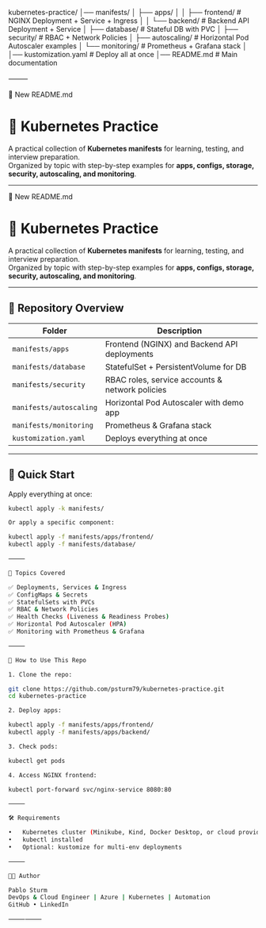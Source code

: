 kubernetes-practice/
│── manifests/
│   ├── apps/
│   │   ├── frontend/         # NGINX Deployment + Service + Ingress
│   │   └── backend/          # Backend API Deployment + Service
│   ├── database/             # Stateful DB with PVC
│   ├── security/             # RBAC + Network Policies
│   ├── autoscaling/          # Horizontal Pod Autoscaler examples
│   └── monitoring/           # Prometheus + Grafana stack
│
│── kustomization.yaml        # Deploy all at once
│── README.md                 # Main documentation

⸻

📝 New README.md

# 🚀 Kubernetes Practice

A practical collection of **Kubernetes manifests** for learning, testing, and interview preparation.  
Organized by topic with step-by-step examples for **apps, configs, storage, security, autoscaling, and monitoring**.

---

📝 New README.md

# 🚀 Kubernetes Practice

A practical collection of **Kubernetes manifests** for learning, testing, and interview preparation.  
Organized by topic with step-by-step examples for **apps, configs, storage, security, autoscaling, and monitoring**.

---

## 📂 Repository Overview

| Folder              | Description                                    |
|---------------------|------------------------------------------------|
| `manifests/apps`    | Frontend (NGINX) and Backend API deployments   |
| `manifests/database`| StatefulSet + PersistentVolume for DB          |
| `manifests/security`| RBAC roles, service accounts & network policies|
| `manifests/autoscaling` | Horizontal Pod Autoscaler with demo app    |
| `manifests/monitoring`  | Prometheus & Grafana stack                 |
| `kustomization.yaml`| Deploys everything at once                     |

---

## 🚀 Quick Start

Apply everything at once:

```bash
kubectl apply -k manifests/

Or apply a specific component:

kubectl apply -f manifests/apps/frontend/
kubectl apply -f manifests/database/

⸻

🎯 Topics Covered

✅ Deployments, Services & Ingress
✅ ConfigMaps & Secrets
✅ StatefulSets with PVCs
✅ RBAC & Network Policies
✅ Health Checks (Liveness & Readiness Probes)
✅ Horizontal Pod Autoscaler (HPA)
✅ Monitoring with Prometheus & Grafana

⸻

📖 How to Use This Repo

1. Clone the repo:

git clone https://github.com/psturm79/kubernetes-practice.git
cd kubernetes-practice

2. Deploy apps:

kubectl apply -f manifests/apps/frontend/
kubectl apply -f manifests/apps/backend/

3. Check pods:

kubectl get pods

4. Access NGINX frontend:

kubectl port-forward svc/nginx-service 8080:80

⸻

🛠️ Requirements

•	Kubernetes cluster (Minikube, Kind, Docker Desktop, or cloud provider)
•	kubectl installed
•	Optional: kustomize for multi-env deployments

⸻

👨‍💻 Author

Pablo Sturm
DevOps & Cloud Engineer | Azure | Kubernetes | Automation
GitHub • LinkedIn

⸻⸻
